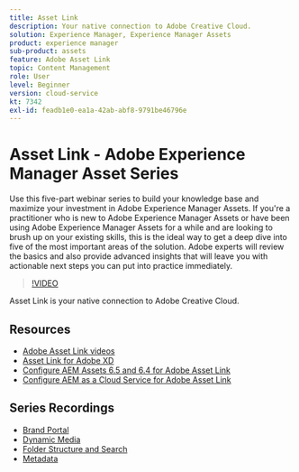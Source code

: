 ```yaml
---
title: Asset Link
description: Your native connection to Adobe Creative Cloud.
solution: Experience Manager, Experience Manager Assets
product: experience manager
sub-product: assets
feature: Adobe Asset Link
topic: Content Management
role: User
level: Beginner
version: cloud-service
kt: 7342
exl-id: feadb1e0-ea1a-42ab-abf8-9791be46796e
---
```

# Asset Link - Adobe Experience Manager Asset Series

Use this five-part webinar series to build your knowledge base and maximize your investment in Adobe Experience Manager Assets. If you're a practitioner who is new to Adobe Experience Manager Assets or have been using Adobe Experience Manager Assets for a while and are looking to brush up on your existing skills, this is the ideal way to get a deep dive into five of the most important areas of the solution. Adobe experts will review the basics and also provide advanced insights that will leave you with actionable next steps you can put into practice immediately.

>[!VIDEO](https://video.tv.adobe.com/v/332127/?quality=12&learn=on&hidetitle=true)

Asset Link is your native connection to Adobe Creative Cloud.

## Resources

+ [Adobe Asset Link videos](https://experienceleague.adobe.com/docs/experience-manager-learn/assets/adobe-asset-link/launch-adobe-asset-link.html)
+ [Asset Link for Adobe XD](https://helpx.adobe.com/enterprise/admin-guide.html/enterprise/using/adobe-asset-link-for-xd.ug.html)
+ [Configure AEM Assets 6.5 and 6.4 for Adobe Asset Link](https://helpx.adobe.com/enterprise/using/configure-aem-assets-6-for-asset-link.html)
+ [Configure AEM as a Cloud Service for Adobe Asset Link](https://helpx.adobe.com/enterprise/admin-guide.html/enterprise/using/configure-aem-assets-for-asset-link.ug.html)

## Series Recordings

+ [Brand Portal](brand-portal.md)
+ [Dynamic Media](dynamic-media.md)
+ [Folder Structure and Search](folder-structure-search.md)
+ [Metadata](metadata.md)

